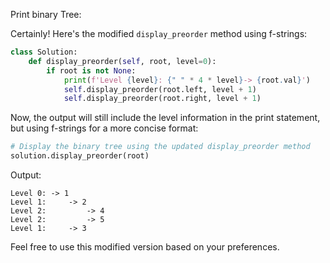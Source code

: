 Print binary Tree:

Certainly! Here's the modified `display_preorder` method using f-strings:

```python
class Solution:
    def display_preorder(self, root, level=0):
        if root is not None:
            print(f'Level {level}: {" " * 4 * level}-> {root.val}')
            self.display_preorder(root.left, level + 1)
            self.display_preorder(root.right, level + 1)
```

Now, the output will still include the level information in the print statement, but using f-strings for a more concise format:

```python
# Display the binary tree using the updated display_preorder method
solution.display_preorder(root)
```

Output:

```
Level 0: -> 1
Level 1:     -> 2
Level 2:         -> 4
Level 2:         -> 5
Level 1:     -> 3
```

Feel free to use this modified version based on your preferences.
